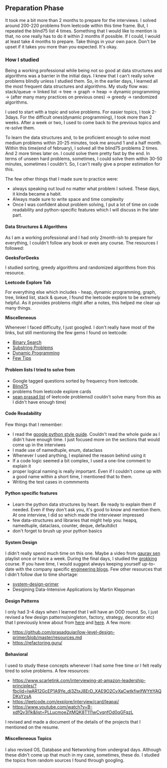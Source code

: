 ## Preparation Phase

It took me a bit more than 2 months to prepare for the interviews. I solved around 200-220 problems from leetcode within this time frame. But, I repeated the blind75 list 4 times. Something that I would like to mention is that, no one really has to do it within 2 months if possible. If I could, I would at least take 4 months to prepare. Take things in your own pace. Don't be upset if it takes you more than you expected. It's okay. 

### How I studied

Being a working professional while being not so good at data structures and algorithms was a barrier in the initial days. I knew that I can't really solve problems blindly unless I studied them. So, in the earlier days, I learned all the most frequent data structures and algorithms. My study flow was: stack/queue -> linked list -> tree -> graph -> heap -> dynamic programming -> (after many many practices on previous ones) -> greedy -> randomized algorithms. 

I used to start with a topic and solve problems. For easier topics, I took 2-3days. For the difficult ones(dynamic programming), I took more than 2 weeks. After a week or two, I used to come back to the previous topics and re-solve them. 

To learn the data structures and, to be proficient enough to solve most medium problems within 20-25 minutes, took me around 1 and a half month. Within this time(end of february), I solved all the blind75 problems 2 times. And 2 more times later on. I could solve them pretty fast by the end. In terms of unseen hard problems, sometimes, I could solve them within 30-50 minutes, sometimes I couldn't. So, I can't really give a proper estimation for this. 

The few other things that I made sure to practice were:
- always speaking out loud no matter what problem I solved. These days, it kinda became a habit. 
- Always made sure to write space and time complexity 
- Once I was confident about problem solving, I put a lot of time on code readability and python-specific features which I will discuss in the later part. 

#### Data Structures & Algorithms 

As I am a working professional and I had only 2month-ish to prepare for everything, I couldn't follow any book or even any course. The resources I followed: 

**GeeksForGeeks**

I studied sorting, greedy algorithms and randomized algorithms from this resource.

**Leetcode Explore Tab**

For everything else which includes - heap, dynamic programming, graph, tree, linked list, stack & queue, I found the leetcode explore to be extremely helpful. As it provides problems ritght after a notes, this helped me clear up many things. 

**Miscelleneous**

Whenever I faced difficulty, I just googled. I don't really have most of the links, but still mentioning the few gems I found on leetcode:

- [Binary Search]( [https://leetcode.com/discuss/general-discussion/786126/python-powerful-ultimate-binary-search-template-solved-many-problems](https://leetcode.com/discuss/general-discussion/786126/python-powerful-ultimate-binary-search-template-solved-many-problems))
- [Substring Problems]([https://leetcode.com/problems/minimum-window-substring/discuss/26808/Here-is-a-10-line-template-that-can-solve-most-'substring'-problems](https://leetcode.com/problems/minimum-window-substring/discuss/26808/Here-is-a-10-line-template-that-can-solve-most-'substring'-problems))
- [Dynamic Programming](https://leetcode.com/discuss/general-discussion/458695/dynamic-programming-patterns)
- [Few Tips]([https://leetcode.com/discuss/study-guide/1151183/TIPS-or-HACKS-WHICH-YOU-CAN'T-IGNORE-AS-A-CODER](https://leetcode.com/discuss/study-guide/1151183/TIPS-or-HACKS-WHICH-YOU-CAN'T-IGNORE-AS-A-CODER))

#### Problem lists I tried to solve from

- Google tagged questions sorted by frequency from leetcode.
- [Blind75](https://leetcode.com/discuss/general-discussion/460599/blind-75-leetcode-questions)
- problems from leetcode explore cards
- [sean prasad list](https://seanprashad.com/leetcode-patterns/) of leetcode problems(I couldn't solve many from this as I didn't have enough time)

#### Code Readability

Few things that I remember:

- I read the [google python style guide](https://google.github.io/styleguide/pyguide.html). Couldn't read the whole guide as I didn't have enough time. I just focused more on the sections that would come up in the interviwes
- I made use of namedtuple, enum, dataclass
- Whenever I used anything, I explained the reason behind using it
- If a code logic seemed a bit complex, I used a one-line comment to explain it
- proper logical naming is really important. Even if I couldn't come up with a good name within a short time, I mentioned that to them.
- Writing the test cases in commments

#### Python specific features

- Learn the python data structures by heart. Be ready to explain them if needed. Even if they don't ask you, it's good to know and mention them. At one interview, I did so which made the interviewer impressed
- few data-structures and libraries that might help you: heapq, namedtuple, dataclass, counter, deque, defaultdict
- don't forget to brush up your python basics

#### System Design

I didn't really spend much time on this one. Maybe a video from [gaurav sen](https://www.youtube.com/watch?v=xpDnVSmNFX0&list=PLMCXHnjXnTnvo6alSjVkgxV-VH6EPyvoX) playlist once or twice a week. During the final days, I studied the [grokking](https://www.educative.io/courses/grokking-the-system-design-interview) course. If you have time, I would suggest always keeping yourself up-to-date with the company specific [engineering blogs](https://github.com/donnemartin/system-design-primer#company-engineering-blogs).
Few other resources that I didn't follow due to time shortage:
- [system-design-primer](https://github.com/donnemartin/system-design-primer)
- Desigining Data-Intensive Applications by Martin Kleppman

#### Design Patterns
I only had 3-4 days when I learned that I will have an OOD round. So, I just revised a few design patterns(singleton, factory, strategy, decorator etc) that I previously knew about from [here](https://www.oodesign.com/) and [here](https://python-patterns.guide/). 
A few more:
- https://github.com/prasadgujar/low-level-design-primer/blob/master/resources.md
- https://refactoring.guru/

#### Behavioral
I used to study these concepts whenever I had some free time or I felt really tired to solve problems. A few resources:

- https://www.scarletink.com/interviewing-at-amazon-leadership-principles/?fbclid=IwAR12GcEP1A9Ye_dj3ZtxJ8ErD_XAE9O2CyXaCwtkfiwlfWYttYAQDKsYzsA
- https://leetcode.com/explore/interview/card/leapai/
- https://www.youtube.com/watch?v=B-xdfQv3I1k&list=PLLucmoeZjtMQK8T111wCvqnfOd0qGFqzL

I revised and made a document of the details of the projects that I mentioned on the resume. 

#### Miscelleneous Topics
I also revised OS, Database and Networking from undergrad days. Although these didn't come up that much in my case, sometimes, these do. I studied the topics from random sources I found through googling.


